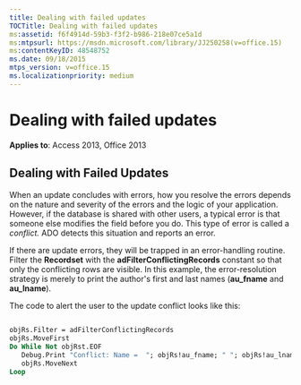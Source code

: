 ```yaml
---
title: Dealing with failed updates
TOCTitle: Dealing with failed updates
ms:assetid: f6f4914d-59b3-f3f2-b986-218e07ce5a1d
ms:mtpsurl: https://msdn.microsoft.com/library/JJ250258(v=office.15)
ms:contentKeyID: 48548752
ms.date: 09/18/2015
mtps_version: v=office.15
ms.localizationpriority: medium
---
```


# Dealing with failed updates

**Applies to**: Access 2013, Office 2013

## Dealing with Failed Updates

When an update concludes with errors, how you resolve the errors depends on the nature and severity of the errors and the logic of your application. However, if the database is shared with other users, a typical error is that someone else modifies the field before you do. This type of error is called a *conflict.* ADO detects this situation and reports an error.

If there are update errors, they will be trapped in an error-handling routine. Filter the **Recordset** with the **adFilterConflictingRecords** constant so that only the conflicting rows are visible. In this example, the error-resolution strategy is merely to print the author's first and last names (**au\_fname** and **au\_lname**).

The code to alert the user to the update conflict looks like this:

```vb 
 
objRs.Filter = adFilterConflictingRecords 
objRs.MoveFirst 
Do While Not objRst.EOF 
   Debug.Print "Conflict: Name =  "; objRs!au_fname; " "; objRs!au_lname 
   objRs.MoveNext 
Loop 
```


